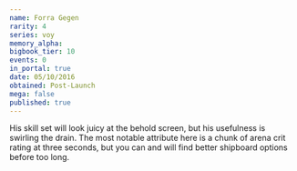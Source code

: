 ```yaml
---
name: Forra Gegen
rarity: 4
series: voy
memory_alpha:
bigbook_tier: 10
events: 0
in_portal: true
date: 05/10/2016
obtained: Post-Launch
mega: false
published: true
---
```


His skill set will look juicy at the behold screen, but his usefulness is swirling the drain. The most notable attribute here is a chunk of arena crit rating at three seconds, but you can and will find better shipboard options before too long.
